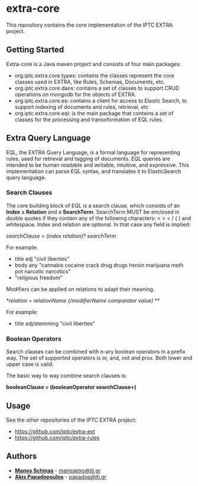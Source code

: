 # extra-core
This repository contains the core implementation of the IPTC EXTRA project.

## Getting Started

Extra-core is a Java maven project and consists of four main packages:

* org.iptc.extra.core.types: contains the classes represent the core classes used in EXTRA, like Rules, Schemas, Documents, etc.
* org.iptc.extra.core.daos: contains a set of classes to support CRUD operations on mongodb for the objects of EXTRA.
* org.iptc.extra.core.es: contains a client for access to Elastic Search, to support indexing of documents and rules, retrieval, etc
* org.iptc.extra.core.eql: is the main package that contains a set of classes for the processing and transoformation of EQL rules.

## Extra Query Language
EQL, the EXTRA Query Language, is a formal language for representing rules, used for retrieval and tagging of documents. EQL queries are intended to be human readable and writable, intuitive, and expressive. This implementation can parse EQL syntax, and translates it to ElasticSearch query language.

### Search Clauses

The core building block of EQL is a search clause, which consists of an **Index** a **Relation** and a **SearchTerm**. SearchTerm MUST be enclosed in double quotes if they contain any of the following characters: < > = / ( ) and whitespace. Index and relation are optional. In that case any field is implied:

*searchClause = (index relation)? searchTerm*

For example:
  - title adj "civil liberties"
  -	body any "cannabis cocaine crack drug drugs heroin marijuana meth pot narcotic narcotics"
  - "religious freedom"

Modifiers can be applied on relations to adapt their meaning.

**relation = relationName (/modifierName comparator value)* **

For example:
  - title adj/stemming "civil liberties"

### Boolean Operators
Search clauses can be combined with n-ary boolean operators in a prefix way. The set of supported operators is or, and, not and prox. Both lower and upper case is valid.

The basic way to way combine search clauses is:

**booleanClause = (booleanOperator searchClause+)**


## Usage

See the other repositories of the IPTC EXTRA project:
* https://github.com/iptc/extra-ext
* https://github.com/iptc/extra-rules


## Authors
* **[Manos Schinas](https://github.com/manosetro)** - manosetro@iti.gr
* **[Akis Papadopoulos](https://github.com/kleinmind)** - papadop@iti.gr
